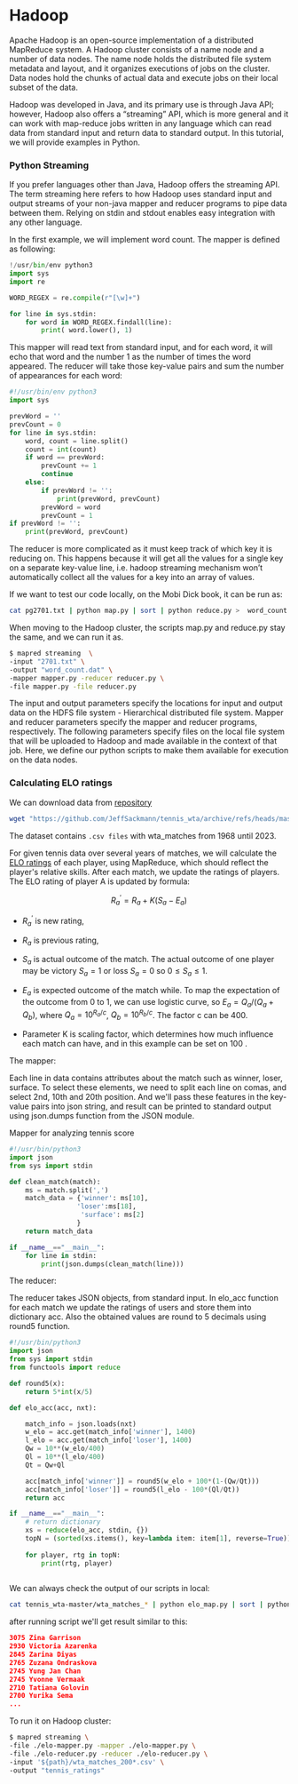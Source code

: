 # Hadoop 

Apache Hadoop is an open-source implementation of a distributed MapReduce system. A Hadoop cluster consists of a name node and a number of data nodes. The name node holds the distributed file system metadata and layout, and it organizes executions of jobs on the cluster. Data nodes hold the chunks of actual data and execute jobs on their local subset of the data.

Hadoop was developed in Java, and its primary use is through Java API; however, Hadoop also offers a “streaming” API, which is more general and it can work with map-reduce jobs written in any language which can read data from standard input and return data to standard output. In this tutorial, we will provide examples in Python. 

### Python Streaming 

If you prefer languages other than Java, Hadoop offers the streaming API. The term streaming here refers to how Hadoop uses standard input and output streams of your non-java mapper and reducer programs to pipe data between them. Relying on stdin and stdout enables easy integration with any other language.

In the first example, we will implement word count.
The mapper is defined as following: 

```py title="map.py"
!/usr/bin/env python3
import sys
import re

WORD_REGEX = re.compile(r"[\w]+")

for line in sys.stdin:
    for word in WORD_REGEX.findall(line):
        print( word.lower(), 1)

```
This mapper will read text from standard input, and for each word, it will echo that word and the number 1 as the number of times the word appeared. The reducer will take those key-value pairs and sum the number of appearances for each word:

```py title="reduce.py"
#!/usr/bin/env python3
import sys

prevWord = ''
prevCount = 0
for line in sys.stdin:
    word, count = line.split()
    count = int(count)
    if word == prevWord:
        prevCount += 1
        continue
    else:
        if prevWord != '':
            print(prevWord, prevCount)
        prevWord = word
        prevCount = 1
if prevWord != '':
    print(prevWord, prevCount)
```
The reducer is more complicated as it must keep track of which key it is reducing on. This happens because it will get all the values for a single key on a separate key-value line, i.e. hadoop streaming mechanism won’t automatically collect all the values for a key into an array of values. 

If we want to test our code locally,  on the Mobi Dick book, it can be run as:

```sh
cat pg2701.txt | python map.py | sort | python reduce.py >  word_count.dat
```


When moving to the Hadoop cluster, the scripts map.py and reduce.py stay the same, and we can run it as. 
```sh
$ mapred streaming  \
-input "2701.txt" \
-output "word_count.dat" \
-mapper mapper.py -reducer reducer.py \ 
-file mapper.py -file reducer.py
```
The input and output parameters specify the locations for input and output data on the HDFS file system - Hierarchical distributed file system. Mapper and reducer parameters specify the mapper and reducer programs, respectively. The following parameters specify files on the local file system that will be uploaded to Hadoop and made available in the context of that job. Here, we define our python scripts to make them available for execution on the data nodes.

### Calculating ELO ratings

We can download data from [repository](https://github.com/JeffSackmann/tennis_wta) 

``` sh
wget "https://github.com/JeffSackmann/tennis_wta/archive/refs/heads/master.zip"
```
The dataset contains `.csv files` with wta_matches from 1968 until 2023. 

For given tennis data over several years of matches, we will calculate the [ELO ratings](https://stanislav-stankovic.medium.com/elo-rating-system-6196cc59941e) of each player, using MapReduce, which should reflect the player's relative skills. After each match, we update the ratings of players. The ELO rating of player A is updated by formula: 

$$
R^{'}_a = R_a + K(S_a-E_a)
$$

- $R^{'}_a$ is new rating, 
- $R_a$ is previous rating, 
 
- $S_a$ is actual outcome of the match. The actual outcome of one player may be victory $S_a=1$ or loss $S_a=0$ so $0\leq S_a \leq 1$. 
- $E_a$ is expected outcome of the match while. To map the expectation of the outcome from 0 to 1, we can use logistic curve, so $E_a = Q_a / (Q_a+Q_b)$, where $Q_a = 10^{R_a/c}$, $Q_b = 10^{R_b/c}$. The factor c can be 400.
- Parameter K is scaling factor, which determines how much influence each match can have, and in this example can be set on $100$ .

The mapper:

Each line in data contains attributes about the match such as winner, loser, surface. To select these elements, we need to split each line on comas, and select 2nd, 10th and 20th position. And we'll pass these features in the key-value pairs into json string, and result can be printed to standard output using json.dumps function from the JSON module. 

Mapper for analyzing tennis score

``` py title="elo_map.py"
#!/usr/bin/python3
import json
from sys import stdin

def clean_match(match):
    ms = match.split(',')
    match_data = {'winner': ms[10],
                 'loser':ms[18],
                  'surface': ms[2]
                 }
    return match_data

if __name__=="__main__":
    for line in stdin:
        print(json.dumps(clean_match(line)))
```

The reducer:

The reducer takes JSON objects, from standard input. In elo_acc function for each match we update the ratings of users and store them into dictionary acc. Also the obtained values are round to 5 decimals using round5 function. 

``` py title="elo_reduce.py"
#!/usr/bin/python3
import json
from sys import stdin
from functools import reduce

def round5(x):
    return 5*int(x/5)

def elo_acc(acc, nxt):

    match_info = json.loads(nxt)
    w_elo = acc.get(match_info['winner'], 1400)
    l_elo = acc.get(match_info['loser'], 1400)
    Qw = 10**(w_elo/400)
    Ql = 10**(l_elo/400)
    Qt = Qw+Ql

    acc[match_info['winner']] = round5(w_elo + 100*(1-(Qw/Qt)))
    acc[match_info['loser']] = round5(l_elo - 100*(Ql/Qt))
    return acc

if __name__=="__main__":
    # return dictionary
    xs = reduce(elo_acc, stdin, {})
    topN = (sorted(xs.items(), key=lambda item: item[1], reverse=True))[:20]
    
    for player, rtg in topN:
        print(rtg, player)
 

```
We can always check the output of our scripts in local: 

``` sh
cat tennis_wta-master/wta_matches_* | python elo_map.py | sort | python elo_reduce.py 

```
after running script we'll get result similar to this:

``` json
3075 Zina Garrison
2930 Victoria Azarenka
2845 Zarina Diyas
2765 Zuzana Ondraskova
2745 Yung Jan Chan
2745 Yvonne Vermaak
2710 Tatiana Golovin
2700 Yurika Sema
...
```
To run it on Hadoop cluster: 

``` sh
$ mapred streaming \
-file ./elo-mapper.py -mapper ./elo-mapper.py \
-file ./elo-reducer.py -reducer ./elo-reducer.py \
-input '${path}/wta_matches_200*.csv' \
-output "tennis_ratings"
```